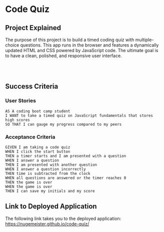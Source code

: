 # Code Quiz

## Project Explained
The purpose of this project is to build a timed coding quiz with multiple-choice questions. This app runs in the browser and features a dynamically updated HTML and CSS powered by JavaScript code. The ultimate goal is to have a clean, polished, and responsive user interface. 

<br></br>
## Success Criteria

### User Stories
```
AS A coding boot camp student
I WANT to take a timed quiz on JavaScript fundamentals that stores high scores
SO THAT I can gauge my progress compared to my peers

```
### Acceptance Criteria
```
GIVEN I am taking a code quiz
WHEN I click the start button
THEN a timer starts and I am presented with a question
WHEN I answer a question
THEN I am presented with another question
WHEN I answer a question incorrectly
THEN time is subtracted from the clock
WHEN all questions are answered or the timer reaches 0
THEN the game is over
WHEN the game is over
THEN I can save my initials and my score

```

## Link to Deployed Application

The following link takes you to the deployed application: https://nugemeister.github.io/code-quiz/
<br></br>

